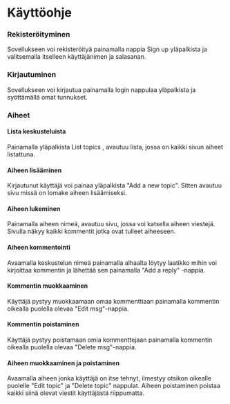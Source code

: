 # Käyttöohje

### Rekisteröityminen

Sovellukseen voi rekisteröityä painamalla nappia Sign up yläpalkista ja valitsemalla itselleen käyttäjänimen ja salasanan.


### Kirjautuminen

Sovellukseen voi kirjautua painamalla login nappulaa yläpalkista ja syöttämällä omat tunnukset.


### Aiheet

#### Lista keskusteluista
Painamalla yläpalkista List topics , avautuu lista, jossa on kaikki sivun aiheet listattuna.

#### Aiheen lisääminen

Kirjautunut käyttäjä voi painaa yläpalkista "Add a new topic". Sitten avautuu sivu missä on lomake aiheen lisäämiseksi.

#### Aiheen lukeminen

Painamalla aiheen nimeä, avautuu sivu, jossa voi katsella aiheen viestejä. Sivulla näkyy kaikki kommentit jotka ovat tulleet aiheeseen. 

#### Aiheen kommentointi

Avaamalla keskustelun nimeä painamalla alhaalta löytyy laatikko mihin voi kirjoittaa kommentin ja lähettää sen painamalla "Add a reply" -nappia.

#### Kommentin muokkaaminen

Käyttäjä pystyy muokkaamaan omaa kommenttiaan painamalla kommentin oikealla puolella olevaa "Edit msg"-nappia.

#### Kommentin poistaminen

Käyttäjä pystyy poistamaan omia kommenttejaan painamalla kommentin oikealla puolella olevaa "Delete msg"-nappia.

#### Aiheen muokkaaminen ja poistaminen

Avaamalla aiheen jonka käyttäjä on itse tehnyt, ilmestyy otsikon oikealle puolelle "Edit topic" ja "Delete topic" nappulat. Aiheen poistaminen poistaa kaikki siinä olevat viestit käyttäjästä riippumatta.

